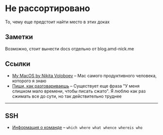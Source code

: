 # Не рассортировано

То, чему еще предстоит найти место в этих доках

## Заметки

Возможно, стоит вынести docs отдельно от blog.amd-nick.me

## Ссылки

- [My MacOS by Nikita Voloboev](https://github.com/nikitavoloboev/my-mac-os) – Mac самого продуктивного человека, которого я знаю
- [Пиши, как разговариваешь](http://www.paulgraham.com/talk.html) – Существует еще фраза "У меня слишком мало времени, чтобы писать сжато". Я люблю как раз сжимать все до сути, но так действительно труднее

---

## SSH

- [Информация о команде](https://effective-shell.com/part-2-core-skills/understanding-commands) – `which where what whence whereis who`
